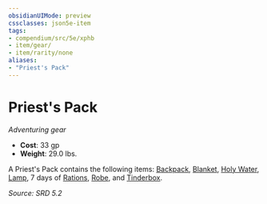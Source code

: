 ```yaml
---
obsidianUIMode: preview
cssclasses: json5e-item
tags:
- compendium/src/5e/xphb
- item/gear/
- item/rarity/none
aliases: 
- "Priest's Pack"
---
```

# Priest's Pack
*Adventuring gear*  

- **Cost**: 33 gp
- **Weight**: 29.0 lbs.

A Priest's Pack contains the following items: [Backpack](backpack-xphb.md), [Blanket](blanket-xphb.md), [Holy Water](holy-water-xphb.md), [Lamp](lamp-xphb.md), 7 days of [Rations](rations-xphb.md), [Robe](robe-xphb.md), and [Tinderbox](tinderbox-xphb.md).

*Source: SRD 5.2*